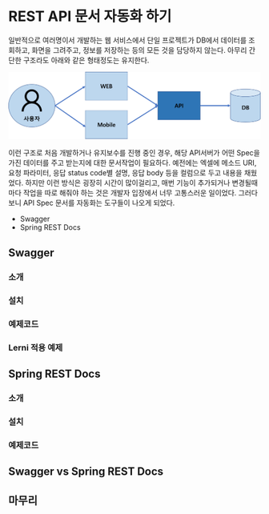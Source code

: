 # REST API 문서 자동화 하기
일반적으로 여러명이서 개발하는 웹 서비스에서 단일 프로젝트가 DB에서 데이터를 조회하고, 화면을 그려주고, 정보를 저장하는 등의 모든 것을 담당하지 않는다. 아무리 간단한 구조라도 아래와 같은 형태정도는 유지한다.

![web](https://raw.githubusercontent.com/rbwls31/rbwls31.github.io/master/images/WEB.png)

이런 구조로 처음 개발하거나 유지보수를 진행 중인 경우, 해당 API서버가 어떤 Spec을 가진 데이터를 주고 받는지에 대한 문서작업이 필요하다.
예전에는 엑셀에 메소드 URI, 요청 파라미터, 응답 status code별 설명, 응답 body 등을 컬럼으로 두고 내용을 채웠었다.  하지만 이런 방식은 굉장히 시간이 많이걸리고, 매번 기능이 추가되거나 변경될때마다 작업을 따로 해줘야 하는 것은 개발자 입장에서 너무 고통스러운 일이었다. 그러다보니 API Spec 문서를 자동화는 도구들이 나오게 되었다. 
- Swagger
- Spring REST Docs

## Swagger
### 소개
### 설치
### 예제코드
### Lerni 적용 예제

## Spring REST Docs
### 소개
### 설치
### 예제코드

## Swagger vs Spring REST Docs

## 마무리





<!--stackedit_data:
eyJoaXN0b3J5IjpbLTUxNDA5NTcwMCwxODQ1MDQxODg1LDY0OT
I5MTQyNiwtMTQ4MDk4ODMyMCwtNjM5NTExMDk1LDY0NjcxMjQw
OSwxODU1MjkxNTgsMTc1Mjc1NzkyNiwtMTc2NjcyMjg0OCw1MD
c4OTc1NzcsNjk3MDI3NjIsLTQ4Mjc5NjkzMSwtNDc2MzI4NjE4
XX0=
-->